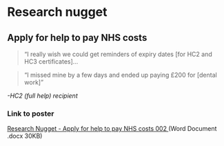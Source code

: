 # Research nugget
## Apply for help to pay NHS costs

> “I really wish we could get reminders of expiry dates [for HC2 and HC3 certificates]…

> “I missed mine by a few days and ended up paying £200 for [dental work]”


_-HC2 (full help) recipient_


### Link to poster
[Research Nugget - Apply for help to pay NHS costs 002 ](https://github.com/nhsbsa/research-nugget/blob/master/Apply%20for%20help%20to%20pay%20NHS%20costs%20(Low%20Income%20Scheme)/RESEARCH%20NUGGET%20LIS%20001.docx) (Word Document .docx 30KB)
